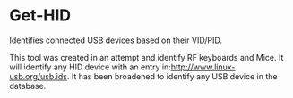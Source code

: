 # Get-HID
Identifies connected USB devices based on their VID/PID.

This tool was created in an attempt and identify RF keyboards and Mice. It will identify any HID device with an entry in:http://www.linux-usb.org/usb.ids. It has been broadened to identify any USB device in the database.
